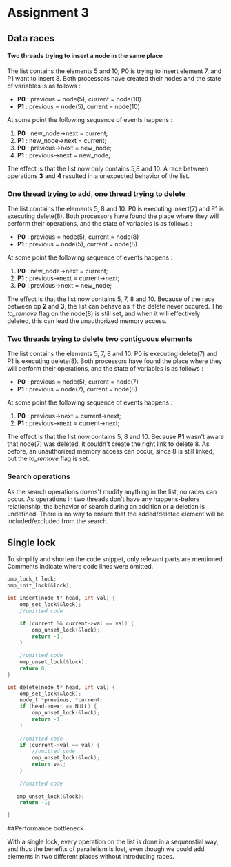 # Assignment 3

## Data races

#### Two threads trying to insert a node in the same place
The list contains the elements 5 and 10, P0 is trying to insert element 7, and P1 want to insert 8. Both processors have created their nodes and the state of variables is as follows :

* **P0** : 	previous =  node(5), current = node(10)
* **P1** : 	previous =  node(5), current = node(10)

At some point the following sequence of events happens :

1. **P0** : new_node->next = current; 
2. **P1** : new_node->next = current;
3. **P0** : previous->next = new_node;
4. **P1** : previous->next = new_node;

The effect is that the list now only contains 5,8 and 10. A race between operations **3** and **4** resulted in a unexpected behavior of the list.

### One thread trying to add, one thread trying to delete

The list contains the elements 5, 8 and 10. P0 is executing insert(7) and P1 is executing delete(8).
Both processors have found the place where they will perform their operations, and the state of variables is as follows :

* **P0** : previous = node(5), current = node(8)
* **P1** : previous = node(5), current = node(8)

At some point the following sequence of events happens :

1. **P0** : new_node->next = current;
2. **P1** : previous->next = current->next;
3. **P0** : previous->next = new_node;

The effect is that the list now contains 5, 7, 8 and 10. Because of the race between op **2** and **3**, the list can behave as if the delete never occured. The *to_remove* flag on the node(8) is still set, and when it will effectively deleted, this can lead the unauthorized memory access.

### Two threads trying to delete two contiguous elements

The list contains the elements 5, 7, 8 and 10. P0 is executing delete(7) and P1 is executing delete(8).
Both processors have found the place where they will perform their operations, and the state of variables is as follows :

* **P0** : previous = node(5), current = node(7)
* **P1** : previous = node(7), current = node(8)

At some point the following sequence of events happens :

1. **P0** : previous->next = current->next;
2. **P1** : previous->next = current->next;

The effect is that the list now contains 5, 8 and 10.
Because **P1** wasn't aware that node(7) was deleted, it couldn't create the right link to delete 8. As before, an unauthorized memory access can occur, since 8 is still linked, but the *to_remove* flag is set.

### Search operations

As the search operations doens't modify anything in the list, no races can occur. As operations in two threads don't have any happens-before relationship, the behavior of search during an addition or a deletion is undefined. There is no way to ensure that the added/deleted element will be included/excluded from the search.

## Single lock
To simplify and shorten the code snippet, only relevant parts are mentioned. Comments indicate where code lines were omitted.

```C
omp_lock_t lock;
omp_init_lock(&lock);

int insert(node_t* head, int val) {
	omp_set_lock(&lock);
	//omitted code

	if (current && current->val == val) {
		omp_unset_lock(&lock);
        return -1;
    }
    
    //omitted code
    omp_unset_lock(&lock);
    return 0;
} 

int delete(node_t* head, int val) {
	omp_set_lock(&lock);
   	node_t *previous, *current;
	if (head->next == NULL) {
		omp_unset_lock(&lock);
      	return -1;
    }
	
	//omitted code
	if (current->val == val) {
		//omitted code
		omp_unset_lock(&lock);
		return val;
	}
	
	//omitted code
   
   omp_unset_lock(&lock); 
	return -1;

}
```

##Performance bottleneck

With a single lock, every operation on the list is done in a sequenstial way, and thus the benefits of parallelism is lost, even though we could add elements in two different places without introducing races.
